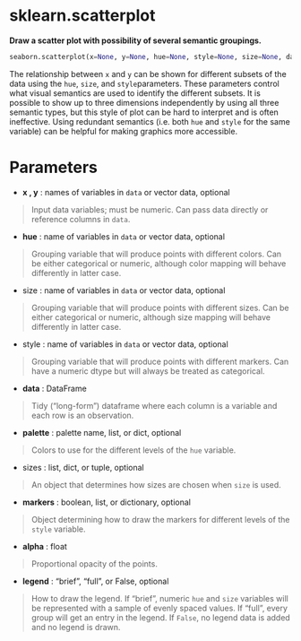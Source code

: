 # sklearn.scatterplot

**Draw a scatter plot with possibility of several semantic groupings.**

```python
seaborn.scatterplot(x=None, y=None, hue=None, style=None, size=None, data=None, palette=None, hue_order=None, hue_norm=None, sizes=None, size_order=None, size_norm=None, markers=True, style_order=None, x_bins=None, y_bins=None, units=None, estimator=None, ci=95, n_boot=1000, alpha='auto', x_jitter=None, y_jitter=None, legend='brief', ax=None, **kwargs)
```

The relationship between `x` and `y` can be shown for different subsets of the data using the `hue`, `size`, and `style`parameters. These parameters control what visual semantics are used to identify the different subsets. It is possible to show up to three dimensions independently by using all three semantic types, but this style of plot can be hard to interpret and is often ineffective. Using redundant semantics (i.e. both `hue` and `style` for the same variable) can be helpful for making graphics more accessible.



# Parameters

- **x , y** : names of variables in `data` or vector data, optional

> Input data variables; must be numeric. Can pass data directly or reference columns in `data`.

- **hue** : name of variables in `data` or vector data, optional

> Grouping variable that will produce points with different colors. Can be either categorical or numeric, although color mapping will behave differently in latter case.

- size : name of variables in `data` or vector data, optional

>Grouping variable that will produce points with different sizes. Can be either categorical or numeric, although size mapping will behave differently in latter case.

- style : name of variables in `data` or vector data, optional

> Grouping variable that will produce points with different markers. Can have a numeric dtype but will always be treated as categorical.

- **data** : DataFrame

> Tidy (“long-form”) dataframe where each column is a variable and each row is an observation.

- **palette** : palette name, list, or dict, optional

> Colors to use for the different levels of the `hue` variable.

- sizes :  list, dict, or tuple, optional

> An object that determines how sizes are chosen when `size` is used.

- **markers** : boolean, list, or dictionary, optional

> Object determining how to draw the markers for different levels of the `style` variable. 

- **alpha** : float

> Proportional opacity of the points.

- **legend** : “brief”, “full”, or False, optional

> How to draw the legend. If “brief”, numeric `hue` and `size` variables will be represented with a sample of evenly spaced values. If “full”, every group will get an entry in the legend. If `False`, no legend data is added and no legend is drawn.















